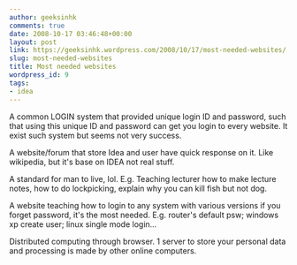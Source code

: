 ```yaml
---
author: geeksinhk
comments: true
date: 2008-10-17 03:46:48+00:00
layout: post
link: https://geeksinhk.wordpress.com/2008/10/17/most-needed-websites/
slug: most-needed-websites
title: Most needed websites
wordpress_id: 9
tags: 
- idea
---
```


A common LOGIN system that provided unique login ID and password, such that using this unique ID and password can get you login to every website. It exist such system but seems not very success.

A website/forum that store Idea and user have quick response on it. Like wikipedia, but it's base on IDEA not real stuff.

A standard for man to live, lol. E.g. Teaching lecturer how to make lecture notes, how to do lockpicking, explain why you can kill fish but not dog.

A website teaching how to login to any system with various versions if you forget password, it's the most needed. E.g. router's default psw; windows xp create user; linux single mode login...

Distributed computing through browser. 1 server to store your personal data and processing is made by other  online computers.
